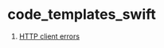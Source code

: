 # code_templates_swift

1. [HTTP client errors](https://gist.github.com/denpazakura/16a33f2e5f85c7e3ad7366e706e1bbcd)

